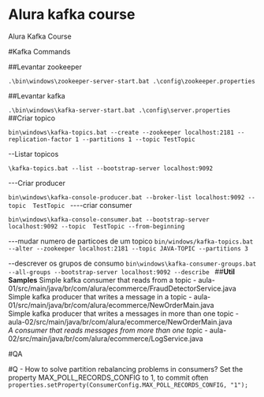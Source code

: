 # Alura kafka course
Alura Kafka Course

#Kafka Commands

##Levantar zookeeper

`.\bin\windows\zookeeper-server-start.bat .\config\zookeeper.properties
`

##Levantar kafka

`.\bin\windows\kafka-server-start.bat .\config\server.properties
`
##Criar topico

`bin\windows\kafka-topics.bat --create --zookeeper localhost:2181 --replication-factor 1 --partitions 1 --topic TestTopic
`

--Listar topicos

`\kafka-topics.bat --list --bootstrap-server localhost:9092
`

---Criar producer

`bin\windows\kafka-console-producer.bat --broker-list localhost:9092 --topic  TestTopic
`
----criar consumer

`bin\windows\kafka-console-consumer.bat --bootstrap-server localhost:9092 --topic  TestTopic --from-beginning
`

---mudar numero de particoes de um topico
`bin/windows/kafka-topics.bat --alter --zookeeper localhost:2181 --topic JAVA-TOPIC --partitions 3
`

--descrever os grupos de consumo
`bin\windows\kafka-consumer-groups.bat --all-groups --bootstrap-server localhost:9092 --describe
`
##**Util Samples**
Simple kafka consumer that reads from a topic - aula-01/src/main/java/br/com/alura/ecommerce/FraudDetectorService.java
</br>
Simple kafka producer that writes a message in a topic - aula-01/src/main/java/br/com/alura/ecommerce/NewOrderMain.java
</br>
Simple kafka producer that writes a messages in more than one topic - aula-02/src/main/java/br/com/alura/ecommerce/NewOrderMain.java
</br>
*A consumer that reads messages from more than one top*ic - aula-02/src/main/java/br/com/alura/ecommerce/LogService.java


#QA

#Q - How to solve partition rebalancing problems in consumers?
Set the property MAX_POLL_RECORDS_CONFIG to 1, to commit often
`properties.setProperty(ConsumerConfig.MAX_POLL_RECORDS_CONFIG, "1");
`